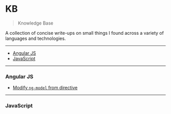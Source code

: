 # KB
> Knowledge Base

A collection of concise write-ups on small things I found across a
variety of languages and technologies.

---

* [Angular JS](#angularjs)
* [JavaScript](#javascript)

---

### Angular JS
- [Modify `ng-model` from directive](angularjs/modify-ng-model-from-directive.md)

---

### JavaScript
